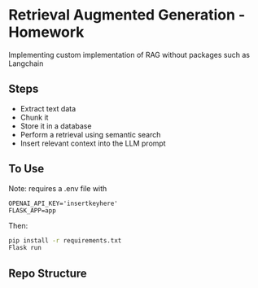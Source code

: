 # Retrieval Augmented Generation - Homework
Implementing custom implementation of RAG without packages such as Langchain

## Steps
- Extract text data
- Chunk it
- Store it in a database
- Perform a retrieval using semantic search
- Insert relevant context into the LLM prompt

## To Use
Note: requires a .env file with
```
OPENAI_API_KEY='insertkeyhere'
FLASK_APP=app
```
Then:
```bash 
pip install -r requirements.txt
Flask run
```

## Repo Structure
